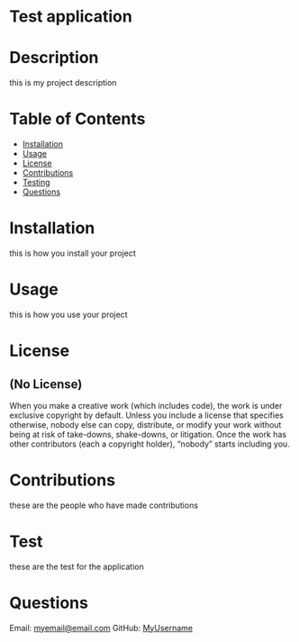 
# Test application      


# Description

this is my project description



# Table of Contents

* [Installation](#installation )
* [Usage](#usage)
* [License](#license)
* [Contributions](#contributions)
* [Testing](#test)
* [Questions](#questions)



# Installation

this is how you install your project



# Usage 

this is how you use your project



# License 
## (No License)


When you make a creative work (which includes code), the work is under exclusive copyright by default. Unless you include a license
that specifies otherwise, nobody else can copy, distribute, or modify your work without being at risk of take-downs, shake-downs, or 
litigation. Once the work has other contributors (each a copyright holder), “nobody” starts including you.
            



# Contributions

these are the people who have made contributions



# Test

these are the test for the application



# Questions

Email: <myemail@email.com>     GitHub: [MyUsername](http://github.com/MyUsername)
    
    